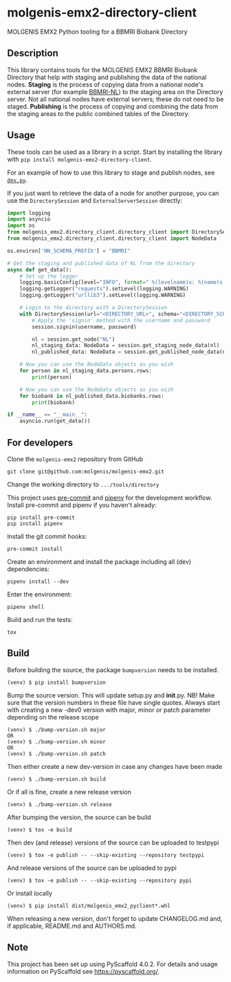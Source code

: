# molgenis-emx2-directory-client

MOLGENIS EMX2 Python tooling for a BBMRI Biobank Directory

## Description

This library contains tools for the MOLGENIS EMX2 BBMRI Biobank Directory that help with
staging and publishing the data of the national nodes. **Staging** is the process of copying
data from a national node's external server (for example [BBMRI-NL](https://catalogue.bbmri.nl/menu/main/home)) to
the staging area on the Directory server. Not all national nodes have external servers; these
do not need to be staged. **Publishing** is the process of copying and combining the data from the staging areas
to the public combined tables of the Directory.

## Usage

These tools can be used as a library in a script. Start by installing the library with
`pip install molgenis-emx2-directory-client`.

For an example of how to use this library to stage and publish nodes, see [`dev.py`](dev/dev.py).

If you just want to retrieve the data of a node for another purpose, you can use the `DirectorySession`
and `ExternalServerSession` directly:

```python
import logging
import asyncio
import os
from molgenis_emx2.directory_client.directory_client import DirectorySession
from molgenis_emx2.directory_client.directory_client import NodeData

os.environ['NN_SCHEMA_PREFIX'] = "BBMRI"

# Get the staging and published data of NL from the directory
async def get_data():
    # Set up the logger
    logging.basicConfig(level="INFO", format=" %(levelname)s: %(name)s: %(message)s")
    logging.getLogger("requests").setLevel(logging.WARNING)
    logging.getLogger("urllib3").setLevel(logging.WARNING)

    # Login to the directory with a DirectorySession
    with DirectorySession(url="<DIRECTORY_URL>", schema="<DIRECTORY_SCHEMA>") as session:
        # Apply the 'signin' method with the username and password
        session.signin(username, password)

        nl = session.get_node("NL")
        nl_staging_data: NodeData = session.get_staging_node_data(nl)
        nl_published_data: NodeData = session.get_published_node_data(nl)

    # Now you can use the NodeData objects as you wish
    for person in nl_staging_data.persons.rows:
        print(person)

    # Now you can use the NodeData objects as you wish
    for biobank in nl_published_data.biobanks.rows:
        print(biobank)

if __name__ == "__main__":
    asyncio.run(get_data())
```

## For developers

Clone the `molgenis-emx2` repository from GitHub

```console
git clone git@github.com:molgenis/molgenis-emx2.git
```

Change the working directory to `.../tools/directory`

This project uses [pre-commit](https://pre-commit.com/) and
[pipenv](https://pypi.org/project/pipenv/) for the development workflow.
Install pre-commit and pipenv if you haven't already:

```console
pip install pre-commit
pip install pipenv
```

Install the git commit hooks:

```console
pre-commit install
```

Create an environment and install the package including all (dev) dependencies:

```console
pipenv install --dev
```

Enter the environment:

```console
pipenv shell
```

Build and run the tests:

```console
tox
```

## Build

Before building the source, the package `bumpversion` needs to be installed.

```console
(venv) $ pip install bumpversion
```

Bump the source version. This will update setup.py and **init**.py. NB! Make sure that
the version numbers in these file have single quotes.
Always start with creating a new -dev0 version with major, minor or patch parameter
depending on the release scope

```console
(venv) $ ./bump-version.sh major
OR
(venv) $ ./bump-version.sh minor
OR
(venv) $ ./bump-version.sh patch
```

Then either create a new dev-version in case any changes have been made

```console
(venv) $ ./bump-version.sh build
```

Or if all is fine, create a new release version

```console
(venv) $ ./bump-version.sh release
```

After bumping the version, the source can be build

```console
(venv) $ tox -e build
```

Then dev (and release) versions of the source can be uploaded to testpypi

```console
(venv) $ tox -e publish -- --skip-existing --repository testpypi
```

And release versions of the source can be uploaded to pypi

```console
(venv) $ tox -e publish -- --skip-existing --repository pypi
```

Or install locally

```console
(venv) $ pip install dist/molgenis_emx2_pyclient*.whl
```

When releasing a new version, don't forget to update CHANGELOG.md and,
if applicable, README.md and AUTHORS.md.

## Note

This project has been set up using PyScaffold 4.0.2. For details and usage
information on PyScaffold see <https://pyscaffold.org/>.
